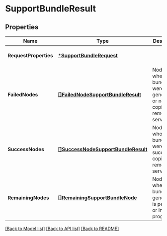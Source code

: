 # SupportBundleResult

## Properties
Name | Type | Description | Notes
------------ | ------------- | ------------- | -------------
**RequestProperties** | [***SupportBundleRequest**](SupportBundleRequest.md) |  | [optional] [default to null]
**FailedNodes** | [**[]FailedNodeSupportBundleResult**](FailedNodeSupportBundleResult.md) | Nodes where bundles were not generated or not copied to remote server | [optional] [default to null]
**SuccessNodes** | [**[]SuccessNodeSupportBundleResult**](SuccessNodeSupportBundleResult.md) | Nodes whose bundles were successfully copied to remote file server | [optional] [default to null]
**RemainingNodes** | [**[]RemainingSupportBundleNode**](RemainingSupportBundleNode.md) | Nodes where bundle generation is pending or in progress | [optional] [default to null]

[[Back to Model list]](../README.md#documentation-for-models) [[Back to API list]](../README.md#documentation-for-api-endpoints) [[Back to README]](../README.md)

